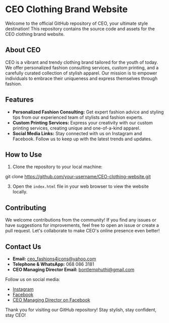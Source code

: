 # CEO Clothing Brand Website

Welcome to the official GitHub repository of CEO, your ultimate style destination! This repository contains the source code and assets for the CEO clothing brand website.

## About CEO

CEO is a vibrant and trendy clothing brand tailored for the youth of today. We offer personalized fashion consulting services, custom printing, and a carefully curated 
collection of stylish apparel. Our mission is to empower individuals to embrace their uniqueness and express themselves through fashion.

## Features

- **Personalized Fashion Consulting:** Get expert fashion advice and styling tips from our experienced team of stylists and fashion experts.
- **Custom Printing Services:** Express your creativity with our custom printing services, creating unique and one-of-a-kind apparel.
- **Social Media Links:** Stay connected with us on Instagram and Facebook. Follow us to keep up with the latest trends and updates.

## How to Use

1. Clone the repository to your local machine:

git clone https://github.com/your-username/CEO-clothing-website.git

3. Open the `index.html` file in your web browser to view the website locally.

## Contributing

We welcome contributions from the community! If you find any issues or have suggestions for improvements, feel free to open an issue or create a pull request. 
Let's collaborate to make CEO's online presence even better!

## Contact Us

- **Email:** ceo_fashions4icons@yahoo.com
- **Telephone & WhatsApp:** 068 086 3181
- **CEO Managing Director Email:** bontlemphuthi@gmail.com

Follow us on social media:
- [Instagram](https://www.instagram.com/ceo_fashion4icons/)
- [Facebook](https://www.facebook.com/people/C-E-O-Fashions/100094550162915/?mibextid=ZbWKwL)
- [CEO Managing Director on Facebook](https://www.facebook.com/bontle.mphuti.7/?show_switched_toast=0&show_invite_to_follow=0&show_switched_tooltip=0&show_podcast_settings=0&show_community_review_changes=0&show_community_rollback=0&show_follower_visibility_disclosure=0)

Thank you for visiting our GitHub repository! Stay stylish, stay confident, stay CEO!
